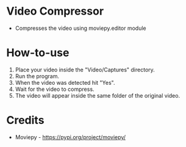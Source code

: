 # Video Compressor
- Compresses the video using moviepy.editor module
  
# How-to-use
1. Place your video inside the "Video/Captures" directory.
2. Run the program.
3. When the video was detected hit "Yes".
4. Wait for the video to compress.
5. The video will appear inside the same folder of the original video.

# Credits
- Moviepy - https://pypi.org/project/moviepy/
